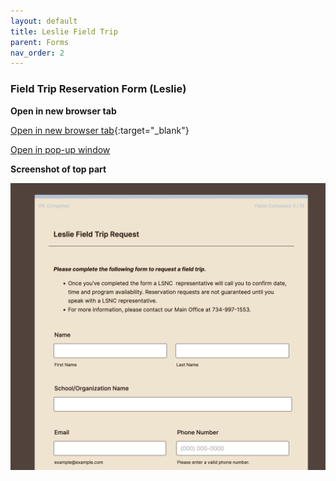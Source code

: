 ```yaml
---
layout: default
title: Leslie Field Trip
parent: Forms
nav_order: 2
---
```


### Field Trip Reservation Form (Leslie)

**Open in new browser tab**

[Open in new browser tab](https://form.jotform.com/220714536353048){:target="_blank"}

 <a href="javascript:void( window.open( 'https://form.jotform.com/220714536353048', 'blank', 'scrollbars=yes, toolbar=no, width=700, height=500' ) ) "> Open in pop-up window </a>

 **Screenshot of top part**

![Alt Menu Bar](../../assets/images/lesliefieldregistration.jpg "Menu Bar")